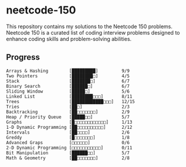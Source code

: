 # neetcode-150
This repository contains my solutions to the Neetcode 150 problems. Neetcode 150 is a curated list of coding interview problems designed to enhance coding skills and problem-solving abilities.

## Progress

    Arrays & Hashing        [█████████]         9/9
    Two Pointers            [████████□]         4/5
    Stack                   [███████□]          6/7
    Binary Search           [██████□]           6/7
    Sliding Window          [█████□]            5/6
    Linked List             [████████□□□]       8/11
    Trees                   [████████████□□□]   12/15
    Tries                   [██□]               2/3
    Backtracking            [██□□□□□□□]         2/9
    Heap / Priority Queue   [█████□□]           5/7
    Graphs                  [█□□□□□□□□□□□□]     1/13
    1-D Dynamic Programming [██□□□□□□□□□□]      2/12
    Intervals               [██□□□□]            2/6
    Greddy                  [█□□□□□□□]          1/8
    Advanced Graps          [□□□□□□]            0/6
    2-D Dynamic Programming [□□□□□□□□□□□]       0/11
    Bit Manipulation        [██████□□]          5/7
    Math & Geometry         [██□□□□□□□]         2/8
